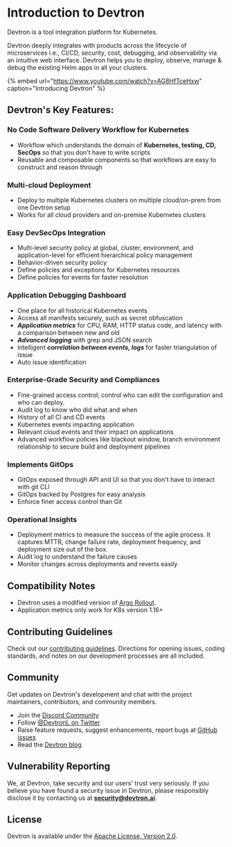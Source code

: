 # Introduction to Devtron
 

Devtron is a tool integration platform for Kubernetes.

Devtron deeply integrates with products across the lifecycle of microservices i.e., CI/CD, security, cost, debugging, and observability via an intuitive web interface. 
Devtron helps you to deploy, observe, manage & debug the existing Helm apps in all your clusters.
 
 
{% embed url="https://www.youtube.com/watch?v=AG8HfTceHxw" caption="Introducing Devtron" %}
 
 
## Devtron's Key Features:
 
### No Code Software Delivery Workflow for Kubernetes
 
* Workflow which understands the domain of **Kubernetes, testing, CD, SecOps** so that you don't have to write scripts
* Reusable and composable components so that workflows are easy to construct and reason through
 
### Multi-cloud Deployment
 
* Deploy to multiple Kubernetes clusters on multiple cloud/on-prem from one Devtron setup
* Works for all cloud providers and on-premise Kubernetes clusters
 
### Easy DevSecOps Integration
 
* Multi-level security policy at global, cluster, environment, and application-level for efficient hierarchical policy management
* Behavior-driven security policy
* Define policies and exceptions for Kubernetes resources
* Define policies for events for faster resolution
 
### Application Debugging Dashboard
 
* One place for all historical Kubernetes events
* Access all manifests securely, such as secret obfuscation
* _**Application metrics**_ for CPU, RAM, HTTP status code, and latency with a comparison between new and old
* _**Advanced logging**_ with grep and JSON search
* Intelligent _**correlation between events, logs**_ for faster triangulation of issue
* Auto issue identification
 
### Enterprise-Grade Security and Compliances
 
* Fine-grained access control; control who can edit the configuration and who can deploy.
* Audit log to know who did what and when
* History of all CI and CD events
* Kubernetes events impacting application
* Relevant cloud events and their impact on applications
* Advanced workflow policies like blackout window, branch environment relationship to secure build and deployment pipelines
 
### Implements GitOps
 
* GitOps exposed through API and UI so that you don't have to interact with git CLI
* GitOps backed by Postgres for easy analysis
* Enforce finer access control than Git
 
### Operational Insights
 
* Deployment metrics to measure the success of the agile process. It captures MTTR, change failure rate, deployment frequency, and deployment size out of the box.
* Audit log to understand the failure causes
* Monitor changes across deployments and reverts easily
 
## Compatibility Notes
 
* Devtron uses a modified version of [Argo Rollout](https://argoproj.github.io/argo-rollouts/).
* Application metrics only work for K8s version 1.16+
 
 
## Contributing Guidelines
 
Check out our [contributing guidelines](https://github.com/devtron-labs/devtron/blob/main/CONTRIBUTING.md). Directions for opening issues, coding standards, and notes on our development processes are all included.
 
## Community
 
Get updates on Devtron's development and chat with the project maintainers, contributors, and community members.
 
* Join the [Discord Community](https://discord.gg/jsRG5qx2gp)
* Follow [@DevtronL on Twitter](https://twitter.com/DevtronL)
* Raise feature requests, suggest enhancements, report bugs at [GitHub issues](https://github.com/devtron-labs/devtron/issues)
* Read the [Devtron blog](https://devtron.ai/blog/)
 
## Vulnerability Reporting
 
We, at Devtron, take security and our users' trust very seriously. If you believe you have found a security issue in Devtron, please responsibly disclose it by contacting us at **security@devtron.ai**.
 
## License
 
Devtron is available under the [Apache License, Version 2.0](https://github.com/devtron-labs/devtron/blob/main/LICENSE).

